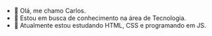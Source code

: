 - 👋 Olá, me chamo Carlos.
- 👀 Estou em busca de conhecimento na área de Tecnologia.
- 🌱 Atualmente estou estudando HTML, CSS e programando em JS.
<!---
Carlos-Eduardo-Cardoso-L/Carlos-Eduardo-Cardoso-L is a ✨ special ✨ repository because its `README.md` (this file) appears on your GitHub profile.
You can click the Preview link to take a look at your changes.
--->

